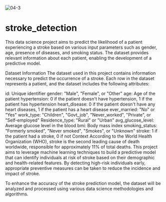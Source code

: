 ![04-3](https://github.com/user-attachments/assets/33791d6a-6e4c-4b82-9935-5ee2fe3bade2)



# stroke_detection
This data science project aims to predict the likelihood of a patient experiencing a stroke based on various input parameters such as gender, age, presence of diseases, and smoking status. The dataset provides relevant information about each patient, enabling the development of a predictive model.

Dataset Information
The dataset used in this project contains information necessary to predict the occurrence of a stroke. Each row in the dataset represents a patient, and the dataset includes the following attributes:

id: Unique identifier
gender: "Male", "Female", or "Other"
age: Age of the patient
hypertension: 0 if the patient doesn't have hypertension, 1 if the patient has hypertension
heart_disease: 0 if the patient doesn't have any heart diseases, 1 if the patient has a heart disease
ever_married: "No" or "Yes"
work_type: "Children", "Govt_job", "Never_worked", "Private", or "Self-employed"
Residence_type: "Rural" or "Urban"
avg_glucose_level: Average glucose level in the blood
bmi: Body mass index
smoking_status: "Formerly smoked", "Never smoked", "Smokes", or "Unknown"
stroke: 1 if the patient had a stroke, 0 if not
Context
According to the World Health Organization (WHO), stroke is the second leading cause of death worldwide, responsible for approximately 11% of total deaths. This project aims to leverage machine learning techniques to build a predictive model that can identify individuals at risk of stroke based on their demographic and health-related features. By detecting high-risk individuals early, appropriate preventive measures can be taken to reduce the incidence and impact of stroke.

To enhance the accuracy of the stroke prediction model, the dataset will be analyzed and processed using various data science methodologies and algorithms.

